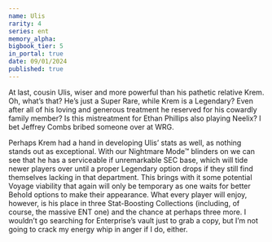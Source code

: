 ```yaml
---
name: Ulis
rarity: 4
series: ent
memory_alpha:
bigbook_tier: 5
in_portal: true
date: 09/01/2024
published: true
---
```


At last, cousin Ulis, wiser and more powerful than his pathetic relative Krem. Oh, what’s that? He’s just a Super Rare, while Krem is a Legendary? Even after all of his loving and generous treatment he reserved for his cowardly family member? Is this mistreatment for Ethan Phillips also playing Neelix? I bet Jeffrey Combs bribed someone over at WRG.

Perhaps Krem had a hand in developing Ulis’ stats as well, as nothing stands out as exceptional. With our Nightmare Mode™ blinders on we can see that he has a serviceable if unremarkable SEC base, which will tide newer players over until a proper Legendary option drops if they still find themselves lacking in that department. This brings with it some potential Voyage viability that again will only be temporary as one waits for better Behold options to make their appearance. What every player will enjoy, however, is his place in three Stat-Boosting Collections (including, of course, the massive ENT one) and the chance at perhaps three more. I wouldn’t go searching for Enterprise’s vault just to grab a copy, but I’m not going to crack my energy whip in anger if I do, either.

